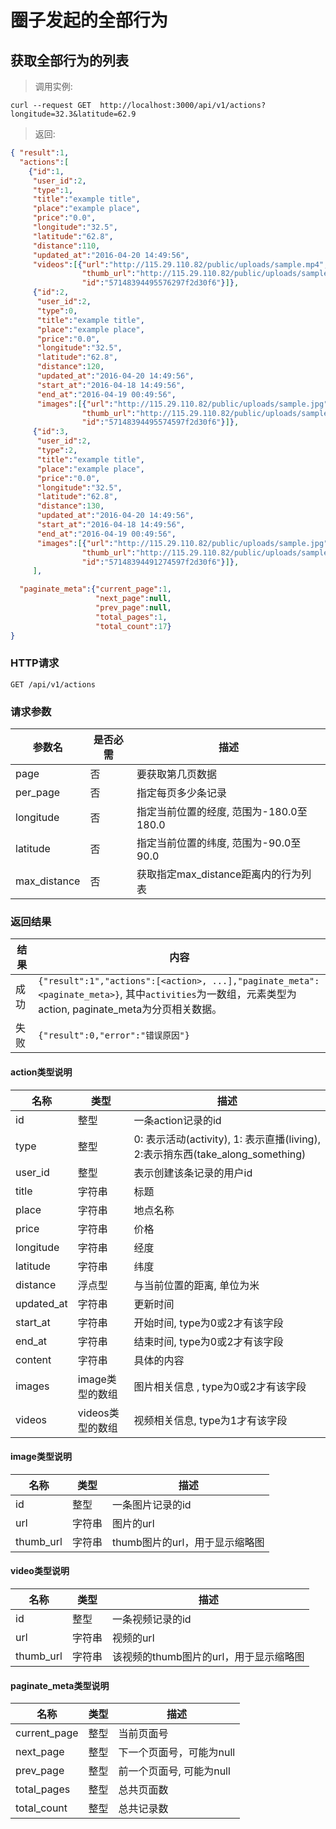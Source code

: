 # 圈子发起的全部行为

## 获取全部行为的列表
> 调用实例:

```shell
curl --request GET  http://localhost:3000/api/v1/actions?longitude=32.3&latitude=62.9
```

> 返回:

```json
{ "result":1,
  "actions":[
    {"id":1,
     "user_id":2,
     "type":1,
     "title":"example title",
     "place":"example place",
     "price":"0.0",
     "longitude":"32.5",
     "latitude":"62.8",
     "distance":110,
     "updated_at":"2016-04-20 14:49:56",
     "videos":[{"url":"http://115.29.110.82/public/uploads/sample.mp4",
                "thumb_url":"http://115.29.110.82/public/uploads/sample.jpg",
                "id":"57148394495576297f2d30f6"}]},
     {"id":2,
      "user_id":2,
      "type":0,
      "title":"example title",
      "place":"example place",
      "price":"0.0",
      "longitude":"32.5",
      "latitude":"62.8",
      "distance":120,
      "updated_at":"2016-04-20 14:49:56",
      "start_at":"2016-04-18 14:49:56",
      "end_at":"2016-04-19 00:49:56",
      "images":[{"url":"http://115.29.110.82/public/uploads/sample.jpg",
                "thumb_url":"http://115.29.110.82/public/uploads/sample.jpg",
                "id":"57148394495574597f2d30f6"}]},
     {"id":3,
      "user_id":2,
      "type":2,
      "title":"example title",
      "place":"example place",
      "price":"0.0",
      "longitude":"32.5",
      "latitude":"62.8",
      "distance":130,
      "updated_at":"2016-04-20 14:49:56",
      "start_at":"2016-04-18 14:49:56",
      "end_at":"2016-04-19 00:49:56",
      "images":[{"url":"http://115.29.110.82/public/uploads/sample.jpg",
                "thumb_url":"http://115.29.110.82/public/uploads/sample.jpg",
                "id":"57148394491274597f2d30f6"}]},
     ],

  "paginate_meta":{"current_page":1,
                   "next_page":null,
                   "prev_page":null,
                   "total_pages":1,
                   "total_count":17}
}
```


### HTTP请求

`GET /api/v1/actions`

### 请求参数

参数名     | 是否必需 | 描述
-----------|----------|------
page       | 否       | 要获取第几页数据
per_page   | 否       | 指定每页多少条记录
longitude  | 否       | 指定当前位置的经度, 范围为-180.0至180.0
latitude   | 否       | 指定当前位置的纬度, 范围为-90.0至90.0
max_distance | 否     | 获取指定max_distance距离内的行为列表

### 返回结果

结果  | 内容
------|--------------
成功  | `{"result":1","actions":[<action>, ...],"paginate_meta":<paginate_meta>}`, 其中`activities`为一数组，元素类型为action, paginate_meta为分页相关数据。
失败  | `{"result":0,"error":"错误原因"}`

#### action类型说明

名称               | 类型   | 描述
---------------------|--------|------
id                   | 整型 | 一条action记录的id
type                 | 整型 | 0:  表示活动(activity), 1: 表示直播(living), 2:表示捎东西(take_along_something)
user_id              | 整型 | 表示创建该条记录的用户id
title                | 字符串 | 标题
place                | 字符串 | 地点名称
price                | 字符串 | 价格
longitude            | 字符串 | 经度
latitude             | 字符串 | 纬度
distance             | 浮点型   | 与当前位置的距离, 单位为米
updated_at           | 字符串 | 更新时间
start_at             | 字符串 | 开始时间, type为0或2才有该字段
end_at               | 字符串 | 结束时间, type为0或2才有该字段
content              | 字符串 | 具体的内容
images               | image类型的数组 | 图片相关信息 , type为0或2才有该字段
videos               | videos类型的数组 | 视频相关信息, type为1才有该字段

#### image类型说明

名称                 | 类型   | 描述
---------------------|--------|------
id                   | 整型 | 一条图片记录的id
url                  | 字符串 | 图片的url
thumb_url            | 字符串 | thumb图片的url，用于显示缩略图

#### video类型说明

名称                 | 类型   | 描述
---------------------|--------|------
id                   | 整型 | 一条视频记录的id
url                  | 字符串 | 视频的url
thumb_url            | 字符串 | 该视频的thumb图片的url，用于显示缩略图


#### paginate_meta类型说明

名称               | 类型   | 描述
---------------------|--------|------
current_page         | 整型   | 当前页面号
next_page            | 整型   | 下一个页面号，可能为null
prev_page            | 整型   | 前一个页面号, 可能为null
total_pages          | 整型   | 总共页面数
total_count          | 整型   | 总共记录数
